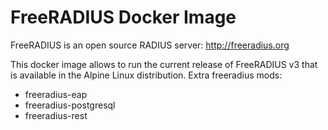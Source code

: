 # FreeRADIUS Docker Image

FreeRADIUS is an open source RADIUS server: http://freeradius.org

This docker image allows to run the current release of FreeRADIUS v3 that is available in the Alpine Linux distribution. 
Extra freeradius mods: 
* freeradius-eap
* freeradius-postgresql
* freeradius-rest
